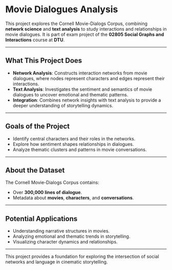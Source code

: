 # **Movie Dialogues Analysis**

This project explores the Cornell Movie-Dialogs Corpus, combining **network science** and **text analysis** to study interactions and relationships in movie dialogues. It is part of exam project of the **02805 Social Graphs and Interactions** course at **DTU**.

---

## **What This Project Does**

- **Network Analysis**: Constructs interaction networks from movie dialogues, where nodes represent characters and edges represent their interactions.
- **Text Analysis**: Investigates the sentiment and semantics of movie dialogues to uncover emotional and thematic patterns.
- **Integration**: Combines network insights with text analysis to provide a deeper understanding of storytelling dynamics.

---

## **Goals of the Project**

- Identify central characters and their roles in the networks.
- Explore how sentiment shapes relationships in dialogues.
- Analyze thematic clusters and patterns in movie conversations.

---

## **About the Dataset**

The Cornell Movie-Dialogs Corpus contains:
- Over **300,000 lines of dialogue**.
- Metadata about **movies**, **characters**, and **conversations**.

---

## **Potential Applications**

- Understanding narrative structures in movies.
- Analyzing emotional and thematic trends in storytelling.
- Visualizing character dynamics and relationships.

---

This project provides a foundation for exploring the intersection of social networks and language in cinematic storytelling.
